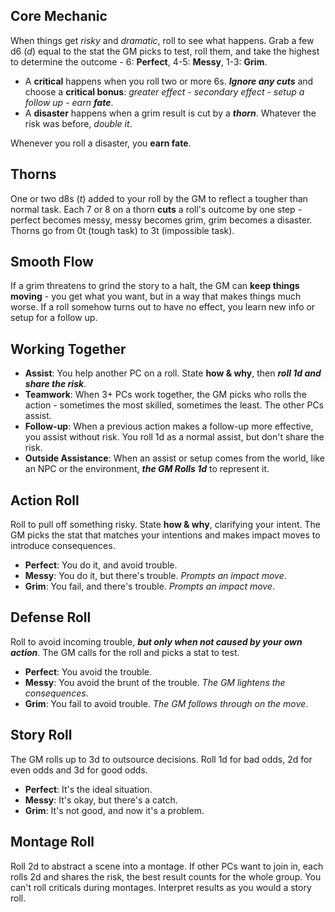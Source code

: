 ## Core Mechanic

When things get _risky_ and _dramatic_, roll to see what happens. Grab a few d6 (_d_) equal to the stat the GM picks to test, roll them, and take the highest to determine the outcome - 6: **Perfect**, 4-5: **Messy**, 1-3: **Grim**.

- A **critical** happens when you roll two or more 6s. **_Ignore any cuts_** and choose a **critical bonus**: _greater effect_ - _secondary effect_ - _setup a follow up_ - _earn **fate**_.
- A **disaster** happens when a grim result is cut by a **_thorn_**. Whatever the risk was before, _double it_.

Whenever you roll a disaster, you **earn fate**.

## Thorns

One or two d8s (_t_) added to your roll by the GM to reflect a tougher than normal task. Each 7 or 8 on a thorn **cuts** a roll's outcome by one step - perfect becomes messy, messy becomes grim, grim becomes a disaster. Thorns go from 0t (tough task) to 3t (impossible task).

## Smooth Flow

If a grim threatens to grind the story to a halt, the GM can **keep things moving** - you get what you want, but in a way that makes things much worse. If a roll somehow turns out to have no effect, you learn new info or setup for a follow up.

## Working Together

- **Assist**: You help another PC on a roll. State **how & why**, then **_roll 1d and share the risk_**.
- **Teamwork**: When 3+ PCs work together, the GM picks who rolls the action - sometimes the most skilled, sometimes the least. The other PCs assist.
- **Follow-up**: When a previous action makes a follow-up more effective, you assist without risk. You roll 1d as a normal assist, but don't share the risk.
- **Outside Assistance**: When an assist or setup comes from the world, like an NPC or the environment, **_the GM Rolls 1d_** to represent it.

## Action Roll

Roll to pull off something risky. State **how & why**, clarifying your intent. The GM picks the stat that matches your intentions and makes impact moves to introduce consequences.

- **Perfect**: You do it, and avoid trouble.
- **Messy**: You do it, but there's trouble. _Prompts an impact move_.
- **Grim**: You fail, and there's trouble. _Prompts an impact move_.

## Defense Roll

Roll to avoid incoming trouble, **_but only when not caused by your own action_**. The GM calls for the roll and picks a stat to test.

- **Perfect**: You avoid the trouble.
- **Messy**: You avoid the brunt of the trouble. _The GM lightens the consequences_.
- **Grim**: You fail to avoid trouble. _The GM follows through on the move_.

## Story Roll

The GM rolls up to 3d to outsource decisions. Roll 1d for bad odds, 2d for even odds and 3d for good odds.

- **Perfect**: It's the ideal situation.
- **Messy**: It's okay, but there's a catch.
- **Grim**: It's not good, and now it's a problem.

## Montage Roll

Roll 2d to abstract a scene into a montage. If other PCs want to join in, each rolls 2d and shares the risk, the best result counts for the whole group. You can't roll criticals during montages. Interpret results as you would a story roll.
